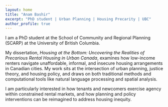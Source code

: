 ```yaml
---
layout: home
title: "Anam Bashir"
excerpt: "PhD student | Urban Planning | Housing Precarity | UBC"
author_profile: true
---
```


I am a PhD student at the School of Community and Regional Planning (SCARP) at the University of British Columbia.  

My dissertation, *Housing at the Bottom: Uncovering the Realities of Precarious Rental Housing in Urban Canada*, examines how low-income renters navigate unaffordable, informal, and insecure housing arrangements in Canadian cities. My work sits at the intersection of urban planning, justice theory, and housing policy, and draws on both traditional methods and computational tools like natural language processing and spatial analysis.  

I am particularly interested in how tenants and newcomers exercise agency within constrained rental markets, and how planning and policy interventions can be reimagined to address housing inequity.
